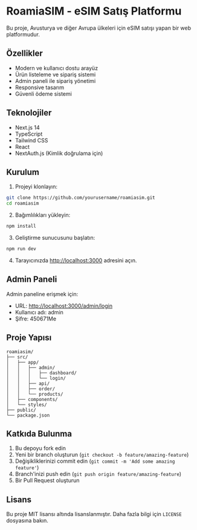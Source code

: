 # RoamiaSIM - eSIM Satış Platformu

Bu proje, Avusturya ve diğer Avrupa ülkeleri için eSIM satışı yapan bir web platformudur.

## Özellikler

- Modern ve kullanıcı dostu arayüz
- Ürün listeleme ve sipariş sistemi
- Admin paneli ile sipariş yönetimi
- Responsive tasarım
- Güvenli ödeme sistemi

## Teknolojiler

- Next.js 14
- TypeScript
- Tailwind CSS
- React
- NextAuth.js (Kimlik doğrulama için)

## Kurulum

1. Projeyi klonlayın:
```bash
git clone https://github.com/yourusername/roamiasim.git
cd roamiasim
```

2. Bağımlılıkları yükleyin:
```bash
npm install
```

3. Geliştirme sunucusunu başlatın:
```bash
npm run dev
```

4. Tarayıcınızda [http://localhost:3000](http://localhost:3000) adresini açın.

## Admin Paneli

Admin paneline erişmek için:
- URL: [http://localhost:3000/admin/login](http://localhost:3000/admin/login)
- Kullanıcı adı: admin
- Şifre: 450671Me

## Proje Yapısı

```
roamiasim/
├── src/
│   ├── app/
│   │   ├── admin/
│   │   │   ├── dashboard/
│   │   │   └── login/
│   │   ├── api/
│   │   ├── order/
│   │   └── products/
│   ├── components/
│   └── styles/
├── public/
└── package.json
```

## Katkıda Bulunma

1. Bu depoyu fork edin
2. Yeni bir branch oluşturun (`git checkout -b feature/amazing-feature`)
3. Değişikliklerinizi commit edin (`git commit -m 'Add some amazing feature'`)
4. Branch'inizi push edin (`git push origin feature/amazing-feature`)
5. Bir Pull Request oluşturun

## Lisans

Bu proje MIT lisansı altında lisanslanmıştır. Daha fazla bilgi için `LICENSE` dosyasına bakın.
